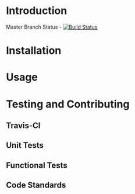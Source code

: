 # Introduction
Master Branch Status - [![Build Status](https://travis-ci.org/triplepoint/php-units-of-measure.png?branch=master)](https://travis-ci.org/triplepoint/PROJECTNAME)

# Installation

# Usage

# Testing and Contributing
## Travis-CI
## Unit Tests
## Functional Tests
## Code Standards

